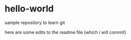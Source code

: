 # hello-world
sample repository to learn git

here are some edits to the readme file (which i will commit)
